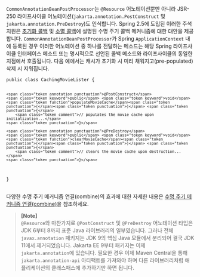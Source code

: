 <p><code>CommonAnnotationBeanPostProcessor</code>는 <code>@Resource</code> 어노테이션뿐만 아니라 JSR-250 라이프사이클 어노테이션(<code>jakarta.annotation.PostConstruct</code> 및 <code>jakarta.annotation.PreDestroy</code>)도 인식합니다. Spring 2.5에 도입된 이러한 주석 지원은 <a href="https://docs.spring.io/spring-framework/reference/core/beans/factory-nature.html#beans-factory-lifecycle-initializingbean">초기화 콜백</a> 및 <a href="https://docs.spring.io/spring-framework/reference/core/beans/factory-nature.html#beans-factory-lifecycle-disposablebean">소멸 콜백</a>에 설명된 수명 주기 콜백 메커니즘에 대한 대안을 제공합니다. <code>CommonAnnotationBeanPostProcessor</code>가 Spring <code>ApplicationContext</code> 내에 등록된 경우 이러한 어노테이션 중 하나를 전달하는 메소드는 해당 Spring 라이프사이클 인터페이스 메소드 또는 명시적으로 선언된 콜백 메소드와 라이프사이클의 동일한 지점에서 호출됩니다. 다음 예에서는 캐시가 초기화 시 미리 채워지고(pre-populated) 삭제 시 지워집니다.</p>
<pre><code class="language-java"><span class="token keyword">public</span> <span class="token keyword">class</span> <span class="token class-name">CachingMovieLister</span> <span class="token punctuation">{</span>

	<span class="token annotation punctuation">@PostConstruct</span>
	<span class="token keyword">public</span> <span class="token keyword">void</span> <span class="token function">populateMovieCache</span><span class="token punctuation">(</span><span class="token punctuation">)</span> <span class="token punctuation">{</span>
		<span class="token comment">// populates the movie cache upon initialization...</span>
	<span class="token punctuation">}</span>

	<span class="token annotation punctuation">@PreDestroy</span>
	<span class="token keyword">public</span> <span class="token keyword">void</span> <span class="token function">clearMovieCache</span><span class="token punctuation">(</span><span class="token punctuation">)</span> <span class="token punctuation">{</span>
		<span class="token comment">// clears the movie cache upon destruction...</span>
	<span class="token punctuation">}</span>
<span class="token punctuation">}</span></code></pre>
<p>다양한 수명 주기 메커니즘 연결(combine)의 효과에 대한 자세한 내용은 <a href="https://docs.spring.io/spring-framework/reference/core/beans/factory-nature.html#beans-factory-lifecycle-combined-effects">수명 주기 메커니즘 연결(combine)</a>을 참조하세요.</p>
<blockquote>
<p><strong>[Note]</strong><br>
<code>@Resource</code>와 마찬가지로 <code>@PostConstruct</code> 및 <code>@PreDestroy</code> 어노테이션 타입은 JDK 6부터 8까지 표준 Java 라이브러리의 일부였습니다. 그러나 전체 <code>javax.annotation</code> 패키지는 JDK 9의 핵심 Java 모듈에서 분리되어 결국 JDK 11에서 제거되었습니다. Jakarta EE 9부터 패키지는 이제 <code>jakarta.annotation</code>에 있습니다. 필요한 경우 이제 Maven Central을 통해 <code>jakarta.annotation-api</code> 아티팩트를 가져와야 하며 다른 라이브러리처럼 애플리케이션의 클래스패스에 추가하기만 하면 됩니다.</p>
</blockquote>